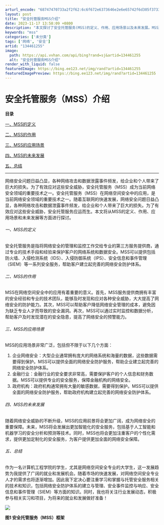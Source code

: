 ```yaml
---
arturl_encode: "68747470733a2f2f62:6c6f672e6373646e2e6e65742f6d305f37333732353839342f:61727469636c652f64657461696c732f313334343631323535"
layout: post
title: "安全托管服务MSS介绍"
date: 2023-11-17 13:58:09 +0800
description: "本文探讨了安全托管服务(MSS)的定义、作用、应用场景以及未来发展。MSS通过专业服务提供全面的网络"
keywords: "mss"
categories: ['未分类']
tags: ['网络', '安全']
artid: "134461255"
image:
  path: https://api.vvhan.com/api/bing?rand=sj&artid=134461255
  alt: "安全托管服务MSS介绍"
render_with_liquid: false
featuredImage: https://bing.ee123.net/img/rand?artid=134461255
featuredImagePreview: https://bing.ee123.net/img/rand?artid=134461255
---
```


# 安全托管服务（MSS）介绍

**目录**

[一、MSS的定义](#%E4%B8%80%E3%80%81MSS%E7%9A%84%E5%AE%9A%E4%B9%89)

[二、MSS的作用](#%E4%BA%8C%E3%80%81MSS%E7%9A%84%E4%BD%9C%E7%94%A8)

[三、MSS的应用场景](#%E4%B8%89%E3%80%81MSS%E7%9A%84%E5%BA%94%E7%94%A8%E5%9C%BA%E6%99%AF)

[四、MSS的未来发展](#%E5%9B%9B%E3%80%81MSS%E7%9A%84%E6%9C%AA%E6%9D%A5%E5%8F%91%E5%B1%95)

[五、总结](#%E4%BA%94%E3%80%81%E6%80%BB%E7%BB%93)

---

网络安全问题日益凸显，各种网络攻击和数据泄露事件频发，给企业和个人带来了巨大的损失。为了有效应对这些安全威胁，安全托管服务（MSS）成为当前网络安全领域的重要技术之一。安全托管服务（MSS）在网络空间安全中的应用，是当前网络安全领域的重要技术之一。随着互联网的快速发展，网络安全问题日益凸显，各种网络攻击和数据泄露事件频发，给企业和个人带来了巨大的损失。为了有效应对这些安全威胁，安全托管服务应运而生。本文将从MSS的定义、作用、应用场景和未来发展等方面进行探讨。

###### 一、MSS的定义

安全托管服务是指将网络安全的管理和监控工作交给专业的第三方服务提供商，通过专业的技术手段和经验来保护客户的网络系统和数据安全。MSS可以提供包括防火墙、入侵检测系统（IDS）、入侵防御系统（IPS）、安全信息和事件管理（SIEM）等一系列安全服务，帮助客户建立起完善的网络安全防护体系。

###### 二、MSS的作用

MSS在网络空间安全中的应用有着重要的意义。首先，MSS服务提供商拥有丰富的安全经验和专业的技术团队，能够及时发现和应对各种安全威胁，大大提高了网络安全的防护能力。其次，MSS可以帮助客户降低网络安全管理的成本，避免因为缺乏专业人才而导致的安全漏洞。再次，MSS可以通过实时监控和数据分析，帮助客户及时发现潜在的安全隐患，提高了网络安全的预警能力。

###### 三、MSS的应用场景

MSS的应用场景非常广泛，包括但不限于以下几个方面：

1. 企业网络安全：大型企业通常拥有庞大的网络系统和海量的数据，这些数据需要得到保护。MSS可以提供全面的网络安全防护服务，帮助企业建立起完善的网络安全防护体系。
2. 金融行业：金融行业的安全要求非常高，需要保护客户的个人信息和财务数据。MSS可以提供专业的安全服务，保障金融机构的网络安全。
3. 政府机构：政府机构通常拥有大量的敏感数据，需要得到保护。MSS可以提供全面的网络安全防护服务，帮助政府机构建立起完善的网络安全防护体系。

###### 四、MSS的未来发展

随着网络安全威胁的不断升级，MSS的应用前景将会更加广阔，成为网络安全的重要保障。未来，MSS将会发展出更加智能化的安全服务，包括基于人工智能和机器学习的安全分析和预测等技术。同时，MSS也将会更加注重客户的个性化需求，提供更加定制化的安全服务，为客户提供更加全面的网络安全保障。

###### 五、总结

作为一名计算机工程学院的学生，尤其是网络空间安全专业的大学生，这一发展趋势为我提供了广阔的就业和发展机会。随着市场的快速发展，对网络空间安全专业人才的需求也将逐渐增加。因此我下定决心要注重学习和掌握与托管安全服务相关的技术和知识，包括网络安全防护体系的建立与管理、安全事件监控与响应、安全信息和事件管理（SIEM）等方面的知识。同时，我也将关注行业发展动态，积极参与相关实习和项目，为将来的就业和发展做好准备！

![](https://i-blog.csdnimg.cn/blog_migrate/25c3f6cb79482fb0af980454ba09018b.png)

**图1 安全托管服务（MSS）框架**